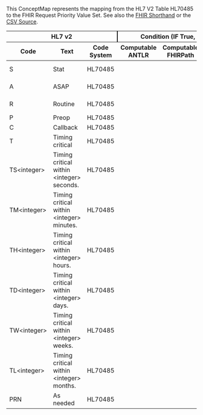 
This ConceptMap represents the mapping from the HL7 V2 Table HL70485 to the FHIR Request Priority Value Set. See also the <a href='https://github.com/HL7/v2-to-fhir/blob/master/input/fsh/Table HL70485 to Request Priority.fsh'>FHIR Shorthand</a> or the <a href='https://github.com/HL7/v2-to-fhir/blob/master/mappings/codesystems/HL7 Concept Map_ ExtendedPriorityCodes - Sheet1.csv'>CSV Source</a>.
<table class='grid'><thead>
<tr><th colspan='3' style='border-right: 2px solid black;'>HL7 v2</th><th colspan='3' style='border-right: 2px solid black;'>Condition (IF True, args)</th><th colspan='4'>HL7 FHIR</th><th rowspan='2'>Comments</th></tr>
<tr><th>Code</th><th>Text</th><th>Code System</th><th>Computable ANTLR</th><th>Computable FHIRPath</th><th>Narrative</th><th>Code</th><th>Proposed Extension</th><th>Display</th><th>Code System</th></tr></thead>
<tbody>
<tr><td>S</td><td>Stat</td><td style='border-right: 2px'>HL70485</td><td style='border-right: 2px'></td><td style='border-right: 2px'></td><td style='border-right: 2px'></td><td>stat</td><td style='border-right: 2px'></td><td>STAT</td><td><a href='https://hl7.org/fhir/R4/codesystem-request-priority.html'>http://hl7.org/fhir/request-priority</a></td><td style='border-right: 2px'></td></tr>
<tr><td>A</td><td>ASAP</td><td style='border-right: 2px'>HL70485</td><td style='border-right: 2px'></td><td style='border-right: 2px'></td><td style='border-right: 2px'></td><td>asap</td><td style='border-right: 2px'></td><td>ASAP</td><td><a href='https://hl7.org/fhir/R4/codesystem-request-priority.html'>http://hl7.org/fhir/request-priority</a></td><td style='border-right: 2px'></td></tr>
<tr><td>R</td><td>Routine</td><td style='border-right: 2px'>HL70485</td><td style='border-right: 2px'></td><td style='border-right: 2px'></td><td style='border-right: 2px'></td><td>routine</td><td style='border-right: 2px'></td><td>Routine</td><td><a href='https://hl7.org/fhir/R4/codesystem-request-priority.html'>http://hl7.org/fhir/request-priority</a></td><td style='border-right: 2px'></td></tr>
<tr><td>P</td><td>Preop</td><td style='border-right: 2px'>HL70485</td><td style='border-right: 2px'></td><td style='border-right: 2px'></td><td style='border-right: 2px'></td><td style='border-right: 2px'></td><td style='border-right: 2px'></td><td style='border-right: 2px'></td><td style='border-right: 2px'></td><td style='border-right: 2px'></td></tr>
<tr><td>C</td><td>Callback</td><td style='border-right: 2px'>HL70485</td><td style='border-right: 2px'></td><td style='border-right: 2px'></td><td style='border-right: 2px'></td><td style='border-right: 2px'></td><td style='border-right: 2px'></td><td style='border-right: 2px'></td><td style='border-right: 2px'></td><td style='border-right: 2px'></td></tr>
<tr><td>T</td><td>Timing critical</td><td style='border-right: 2px'>HL70485</td><td style='border-right: 2px'></td><td style='border-right: 2px'></td><td style='border-right: 2px'></td><td style='border-right: 2px'></td><td style='border-right: 2px'></td><td style='border-right: 2px'></td><td style='border-right: 2px'></td><td style='border-right: 2px'></td></tr>
<tr><td>TS&lt;integer&gt;</td><td>Timing critical within &lt;integer&gt; seconds.</td><td style='border-right: 2px'>HL70485</td><td style='border-right: 2px'></td><td style='border-right: 2px'></td><td style='border-right: 2px'></td><td style='border-right: 2px'></td><td style='border-right: 2px'></td><td style='border-right: 2px'></td><td style='border-right: 2px'></td><td style='border-right: 2px'></td></tr>
<tr><td>TM&lt;integer&gt;</td><td>Timing critical within &lt;integer&gt; minutes.</td><td style='border-right: 2px'>HL70485</td><td style='border-right: 2px'></td><td style='border-right: 2px'></td><td style='border-right: 2px'></td><td style='border-right: 2px'></td><td style='border-right: 2px'></td><td style='border-right: 2px'></td><td style='border-right: 2px'></td><td style='border-right: 2px'></td></tr>
<tr><td>TH&lt;integer&gt;</td><td>Timing critical within &lt;integer&gt; hours.</td><td style='border-right: 2px'>HL70485</td><td style='border-right: 2px'></td><td style='border-right: 2px'></td><td style='border-right: 2px'></td><td style='border-right: 2px'></td><td style='border-right: 2px'></td><td style='border-right: 2px'></td><td style='border-right: 2px'></td><td style='border-right: 2px'></td></tr>
<tr><td>TD&lt;integer&gt;</td><td>Timing critical within &lt;integer&gt; days.</td><td style='border-right: 2px'>HL70485</td><td style='border-right: 2px'></td><td style='border-right: 2px'></td><td style='border-right: 2px'></td><td style='border-right: 2px'></td><td style='border-right: 2px'></td><td style='border-right: 2px'></td><td style='border-right: 2px'></td><td style='border-right: 2px'></td></tr>
<tr><td>TW&lt;integer&gt;</td><td>Timing critical within &lt;integer&gt; weeks.</td><td style='border-right: 2px'>HL70485</td><td style='border-right: 2px'></td><td style='border-right: 2px'></td><td style='border-right: 2px'></td><td style='border-right: 2px'></td><td style='border-right: 2px'></td><td style='border-right: 2px'></td><td style='border-right: 2px'></td><td style='border-right: 2px'></td></tr>
<tr><td>TL&lt;integer&gt;</td><td>Timing critical within &lt;integer&gt; months.</td><td style='border-right: 2px'>HL70485</td><td style='border-right: 2px'></td><td style='border-right: 2px'></td><td style='border-right: 2px'></td><td style='border-right: 2px'></td><td style='border-right: 2px'></td><td style='border-right: 2px'></td><td style='border-right: 2px'></td><td style='border-right: 2px'></td></tr>
<tr><td>PRN</td><td>As needed</td><td style='border-right: 2px'>HL70485</td><td style='border-right: 2px'></td><td style='border-right: 2px'></td><td style='border-right: 2px'></td><td style='border-right: 2px'></td><td style='border-right: 2px'></td><td style='border-right: 2px'></td><td style='border-right: 2px'></td><td style='border-right: 2px'></td></tr>
</tbody></table>

